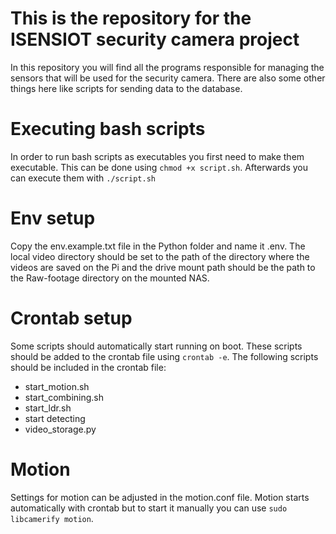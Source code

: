 # This is the repository for the ISENSIOT security camera project

In this repository you will find all the programs responsible for managing the sensors that will be used for the security camera. There are also some other things here like scripts for sending data to the database. 

# Executing bash scripts

In order to run bash scripts as executables you first need to make them executable. This can be done using `chmod +x script.sh`. Afterwards you can execute them with `./script.sh`

# Env setup

Copy the env.example.txt file in the Python folder and name it .env. The local video directory should be set to the path of the directory where the videos are saved on the Pi and the drive mount path should be the path to the Raw-footage directory on the mounted NAS.

# Crontab setup

Some scripts should automatically start running on boot. These scripts should be added to the crontab file using `crontab -e`. The following scripts should be included in the crontab file:
- start_motion.sh
- start_combining.sh
- start_ldr.sh
- start detecting
- video_storage.py

# Motion

Settings for motion can be adjusted in the motion.conf file. Motion starts automatically with crontab but to start it manually you can use `sudo libcamerify motion`.